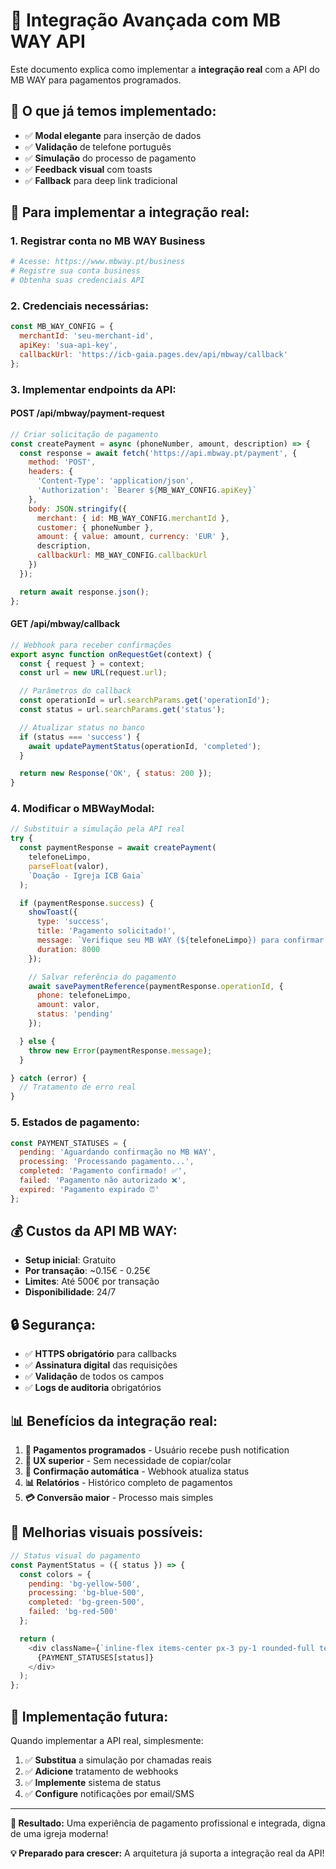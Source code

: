 # 🚀 Integração Avançada com MB WAY API

Este documento explica como implementar a **integração real** com a API do MB WAY para pagamentos programados.

## 🎯 O que já temos implementado:

- ✅ **Modal elegante** para inserção de dados
- ✅ **Validação** de telefone português
- ✅ **Simulação** do processo de pagamento
- ✅ **Feedback visual** com toasts
- ✅ **Fallback** para deep link tradicional

## 🔧 Para implementar a integração real:

### 1. **Registrar conta no MB WAY Business**
```bash
# Acesse: https://www.mbway.pt/business
# Registre sua conta business
# Obtenha suas credenciais API
```

### 2. **Credenciais necessárias:**
```javascript
const MB_WAY_CONFIG = {
  merchantId: 'seu-merchant-id',
  apiKey: 'sua-api-key',
  callbackUrl: 'https://icb-gaia.pages.dev/api/mbway/callback'
};
```

### 3. **Implementar endpoints da API:**

#### **POST /api/mbway/payment-request**
```javascript
// Criar solicitação de pagamento
const createPayment = async (phoneNumber, amount, description) => {
  const response = await fetch('https://api.mbway.pt/payment', {
    method: 'POST',
    headers: {
      'Content-Type': 'application/json',
      'Authorization': `Bearer ${MB_WAY_CONFIG.apiKey}`
    },
    body: JSON.stringify({
      merchant: { id: MB_WAY_CONFIG.merchantId },
      customer: { phoneNumber },
      amount: { value: amount, currency: 'EUR' },
      description,
      callbackUrl: MB_WAY_CONFIG.callbackUrl
    })
  });

  return await response.json();
};
```

#### **GET /api/mbway/callback**
```javascript
// Webhook para receber confirmações
export async function onRequestGet(context) {
  const { request } = context;
  const url = new URL(request.url);

  // Parâmetros do callback
  const operationId = url.searchParams.get('operationId');
  const status = url.searchParams.get('status');

  // Atualizar status no banco
  if (status === 'success') {
    await updatePaymentStatus(operationId, 'completed');
  }

  return new Response('OK', { status: 200 });
}
```

### 4. **Modificar o MBWayModal:**

```javascript
// Substituir a simulação pela API real
try {
  const paymentResponse = await createPayment(
    telefoneLimpo,
    parseFloat(valor),
    `Doação - Igreja ICB Gaia`
  );

  if (paymentResponse.success) {
    showToast({
      type: 'success',
      title: 'Pagamento solicitado!',
      message: `Verifique seu MB WAY (${telefoneLimpo}) para confirmar o pagamento de ${valor}€.`,
      duration: 8000
    });

    // Salvar referência do pagamento
    await savePaymentReference(paymentResponse.operationId, {
      phone: telefoneLimpo,
      amount: valor,
      status: 'pending'
    });

  } else {
    throw new Error(paymentResponse.message);
  }

} catch (error) {
  // Tratamento de erro real
}
```

### 5. **Estados de pagamento:**

```javascript
const PAYMENT_STATUSES = {
  pending: 'Aguardando confirmação no MB WAY',
  processing: 'Processando pagamento...',
  completed: 'Pagamento confirmado! ✅',
  failed: 'Pagamento não autorizado ❌',
  expired: 'Pagamento expirado ⏰'
};
```

## 💰 Custos da API MB WAY:

- **Setup inicial**: Gratuito
- **Por transação**: ~0.15€ - 0.25€
- **Limites**: Até 500€ por transação
- **Disponibilidade**: 24/7

## 🔒 Segurança:

- ✅ **HTTPS obrigatório** para callbacks
- ✅ **Assinatura digital** das requisições
- ✅ **Validação** de todos os campos
- ✅ **Logs de auditoria** obrigatórios

## 📊 Benefícios da integração real:

1. **🎯 Pagamentos programados** - Usuário recebe push notification
2. **📱 UX superior** - Sem necessidade de copiar/colar
3. **🔄 Confirmação automática** - Webhook atualiza status
4. **📊 Relatórios** - Histórico completo de pagamentos
5. **💳 Conversão maior** - Processo mais simples

## 🎨 Melhorias visuais possíveis:

```javascript
// Status visual do pagamento
const PaymentStatus = ({ status }) => {
  const colors = {
    pending: 'bg-yellow-500',
    processing: 'bg-blue-500',
    completed: 'bg-green-500',
    failed: 'bg-red-500'
  };

  return (
    <div className={`inline-flex items-center px-3 py-1 rounded-full text-sm font-medium ${colors[status]}`}>
      {PAYMENT_STATUSES[status]}
    </div>
  );
};
```

## 🚀 Implementação futura:

Quando implementar a API real, simplesmente:

1. ✅ **Substitua** a simulação por chamadas reais
2. ✅ **Adicione** tratamento de webhooks
3. ✅ **Implemente** sistema de status
4. ✅ **Configure** notificações por email/SMS

---

**🎯 Resultado:** Uma experiência de pagamento profissional e integrada, digna de uma igreja moderna!

**💡 Preparado para crescer:** A arquitetura já suporta a integração real da API!
